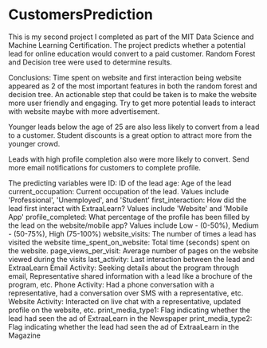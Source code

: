 # CustomersPrediction
This is my second project I completed as part of the MIT Data Science and Machine Learning Certification. The project predicts whether a potential lead for online education would convert to a paid customer. Random Forest and Decision tree were used to determine results.

Conclusions: Time spent on website and first interaction being website appeared as 2 of the most important features in both the random forest and decision tree. An actionable step that could be taken is to make the website more user friendly and engaging. Try to get more potential leads to interact with website maybe with more advertisement.

Younger leads below the age of 25 are also less likely to convert from a lead to a customer. Student discounts is a great option to attract more from the younger crowd.

Leads with high profile completion also were more likely to convert. Send more email notifications for customers to complete profile.

The predicting variables were 
ID: ID of the lead age: Age of the lead 
current_occupation: Current occupation of the lead. Values include 'Professional', 'Unemployed', and 'Student' 
first_interaction: How did the lead first interact with ExtraaLearn? Values include 'Website' and 'Mobile App'
profile_completed: What percentage of the profile has been filled by the lead on the website/mobile app? Values include Low - (0-50%), Medium - (50-75%), High (75-100%) 
website_visits: The number of times a lead has visited the website time_spent_on_website: Total time (seconds) spent on the website. 
page_views_per_visit: Average number of pages on the website viewed during the visits last_activity: Last interaction between the lead and ExtraaLearn
Email Activity: Seeking details about the program through email, Representative shared information with a lead like a brochure of the program, etc.
Phone Activity: Had a phone conversation with a representative, had a conversation over SMS with a representative, etc. 
Website Activity: Interacted on live chat with a representative, updated profile on the website, etc.
print_media_type1: Flag indicating whether the lead had seen the ad of ExtraaLearn in the Newspaper
print_media_type2: Flag indicating whether the lead had seen the ad of ExtraaLearn in the Magazine
